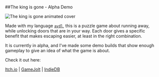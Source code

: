 ##The king is gone - Alpha Demo

<img src="@ROOT@/images/the_king_is_gone-alpha-animated_cover-small.gif" alt="The king is gone animated cover"/>

Made with my language [`avdl`](https://github.com/tomtsagk/avdl), this is a puzzle game
about running away, while unlocking doors that are in your way.
Each door gives a specific benefit that makes escaping easier, at least in
the right combination.

It is currently in alpha, and I've made some demo builds that show enough
gameplay to give an idea of what the game is about.

Check it out here:

<a class="button" href="https://darkdimension.itch.io/the-king-is-gone">Itch.io</a> |
<a class="button" href="https://gamejolt.com/games/the-king-is-gone/518056">GameJolt</a> |
<a class="button" href="https://www.indiedb.com/games/the-king-is-gone">IndieDB</a>
